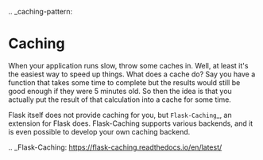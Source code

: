 .. \_caching-pattern:

# Caching

When your application runs slow, throw some caches in. Well, at least
it's the easiest way to speed up things. What does a cache do? Say you
have a function that takes some time to complete but the results would
still be good enough if they were 5 minutes old. So then the idea is that
you actually put the result of that calculation into a cache for some
time.

Flask itself does not provide caching for you, but `Flask-Caching`\_, an
extension for Flask does. Flask-Caching supports various backends, and it is
even possible to develop your own caching backend.

.. \_Flask-Caching: https://flask-caching.readthedocs.io/en/latest/
